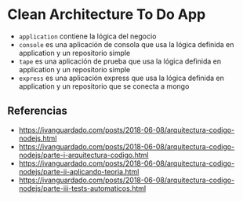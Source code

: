# Clean Architecture To Do App

- `application` contiene la lógica del negocio
- `console` es una aplicación de consola que usa la lógica definida en application y un repositorio simple
- `tape` es una aplicación de prueba que usa la lógica definida en application y un repositorio simple
- `express` es una aplicación express que usa la lógica definida en application y un repositorio que se conecta a mongo


## Referencias
- https://ivanguardado.com/posts/2018-06-08/arquitectura-codigo-nodejs.html
- https://ivanguardado.com/posts/2018-06-08/arquitectura-codigo-nodejs/parte-i-arquitectura-codigo.html
- https://ivanguardado.com/posts/2018-06-08/arquitectura-codigo-nodejs/parte-ii-aplicando-teoria.html
- https://ivanguardado.com/posts/2018-06-08/arquitectura-codigo-nodejs/parte-iii-tests-automaticos.html